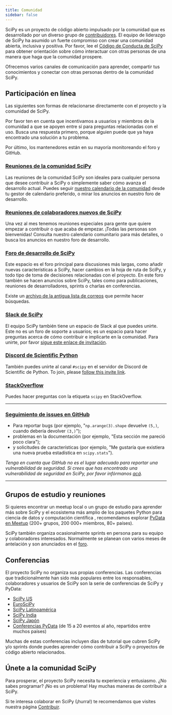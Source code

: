 ```yaml
---
title: Comunidad
sidebar: false
---
```


SciPy es un proyecto de código abierto impulsado por la comunidad que es desarrollado por un diverso grupo de
[contribuidores](/teams/). El equipo de liderazgo de SciPy ha asumido un fuerte compromiso con
crear una comunidad abierta, inclusiva y positiva. Por favor, lee el
[Código de Conducta de SciPy](https://docs.scipy.org/doc/scipy/dev/conduct/code_of_conduct.html)
para obtener orientación sobre cómo interactuar con otras personas de una manera que haga que la comunidad prospere.

Ofrecemos varios canales de comunicación para aprender, compartir tus conocimientos y
conectar con otras personas dentro de la comunidad SciPy.

## Participación en línea

Las siguientes son formas de relacionarse directamente con el proyecto y la comunidad de SciPy.

Por favor ten en cuenta que incentivamos a usuarios y miembros de la comunidad a que se apoyen entre sí para preguntas relacionadas con el uso. Busca una respuesta primero, porque alguien puede que
ya haya encontrado una solución a tu problema.

Por último, los mantenedores están en su mayoría monitoreando el foro y GitHub.

### [Reuniones de la comunidad SciPy](https://scientific-python.org/calendars/)

Las reuniones de la comunidad SciPy son ideales para cualquier persona que desee contribuir a SciPy
o simplemente saber cómo avanza el desarrollo actual. Puedes seguir
[nuestro calendario de la comunidad](https://scientific-python.org/calendars/) desde tu
gestor de calendario preferido, o mirar los anuncios en nuestro foro
de desarrollo.

### [Reuniones de colaboradores nuevos de SciPy](https://scientific-python.org/calendars/)

Una vez al mes tenemos reuniones especiales para gente que quiere empezar a contribuir
o que acaba de empezar. ¡Todas las personas son bienvenidas! Consulta nuestro calendario comunitario para más detalles,
o busca los anuncios en nuestro foro de desarrollo.

### [Foro de desarrollo de SciPy](https://discuss.scientific-python.org/c/contributor/scipy)

Este espacio es el foro principal para discusiones más largas, como añadir nuevas características
a SciPy, hacer cambios en la hoja de ruta de SciPy, y todo tipo de
toma de decisiones relacionadas con el proyecto. En este foro también se hacen anuncios sobre SciPy, tales como para publicaciones,
reuniones de desarrolladores, sprints o charlas en conferencias.

Existe un [archivo de la antigua lista de correos](https://mail.python.org/archives/list/scipy-dev@python.org/)
que permite hacer búsquedas.

### [Slack de SciPy](https://join.slack.com/t/scipy-community/shared_invite/zt-1a76bomjr-fuS1ZTnmP7b32kIhLb6QMg)

El equipo SciPy también tiene un espacio de Slack al que puedes unirte. Este no es un
foro de soporte a usuarios; es un espacio para hacer preguntas acerca de cómo contribuir e implicarte
en la comunidad. Para unirte, por favor [sigue este enlace de invitación](https://join.slack.com/t/scipy-community/shared_invite/zt-1a76bomjr-fuS1ZTnmP7b32kIhLb6QMg).

### [Discord de Scientific Python](https://discord.com/invite/vur45CbwMz)

También puedes unirte al canal `#scipy` en el servidor de Discord de Scientific de Python.
To join, please [follow this invite link](https://discord.com/invite/vur45CbwMz).

### [StackOverflow](https://stackoverflow.com/questions/tagged/scipy)

Puedes hacer preguntas con la etiqueta `scipy` en
StackOverflow.

---

### [Seguimiento de issues en GitHub](https://github.com/scipy/scipy/issues)

- Para reportar bugs (por ejemplo, "`np.arange(3).shape` devuelve `(5,)`, cuando debería devolver `(3,)`");
- problemas en la documentación (por ejemplo, "Esta sección me pareció poco clara");
- y solicitudes de características (por ejemplo, "Me gustaría que existiera una nueva prueba estadística en `scipy.stats`").

_Tenga en cuenta que GitHub no es el lugar adecuado para reportar una vulnerabilidad
de seguridad. Si crees que has encontrado una vulnerabilidad de seguridad en SciPy,
por favor infórmanos [acá](https://tidelift.com/docs/security)._

---

## Grupos de estudio y reuniones

Si quieres encontrar un meetup local o un grupo de estudio para aprender más sobre
SciPy y el ecosistema más amplio de los paquetes Python para ciencia de datos y computación científica
, recomendamos explorar
[PyData en Meetup](https://www.meetup.com/pro/pydata/)
(200+ grupos, 200 000+ miembros, 80+ países).

SciPy también organiza ocasionalmente sprints en persona para su equipo y colaboradores interesados. Normalmente se planean con varios meses de antelación y
son anunciados en el
[foro](https://discuss.scientific-python.org/c/contributor/scipy).

## Conferencias

El proyecto SciPy no organiza sus propias conferencias. Las conferencias que tradicionalmente han sido más populares entre los responsables, colaboradores y usuarios de SciPy son la serie de conferencias de SciPy y PyData:

- [SciPy US](https://conference.scipy.org)
- [EuroSciPy](https://www.euroscipy.org)
- [SciPy Latinoamérica](https://scipy-latinamerica.github.io)
- [SciPy India](https://scipy.in)
- [SciPy Japón](https://conference.scipy.org)
- [Conferencias PyData](https://pydata.org/event-schedule/) (de 15 a 20 eventos al año, repartidos entre muchos países)

Muchas de estas conferencias incluyen días de tutorial que cubren SciPy y/o sprints
donde puedes aprender cómo contribuir a SciPy o proyectos de código abierto relacionados.

## Únete a la comunidad SciPy

Para prosperar, el proyecto SciPy necesita tu experiencia y entusiasmo. ¿No sabes programar?
¡No es un problema! Hay muchas maneras de contribuir a SciPy.

Si te interesa colaborar en SciPy (¡hurra!) te recomendamos que visites nuestra página [Contribuir](/contribute).
